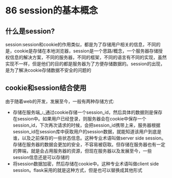 # 86 session的基本概念

## 什么是session?

session:session和cookie的作用类似，都是为了存储用户相关的信息，不同的是，cookie是存储在本地浏览器，session是一个思路/概念，一个服务器存储授权信息的解决方案，不同的服务器，不同的框架，不同的语言有不同的实现，虽然实现不一样，但是他们的目的都是服务器为了方便存储数据的。session的出现，是为了解决cookie存储数据不安全的问题的

## cookie和session结合使用

由于随着web的开发，发展至今，一般有两种存储方式:

* 存储在服务端_**:**_通过cookie存储一个session\_id，然后具体的数据则是保存在session中。如果用户已经登录，则服务器会在cookie中保存一个session\_id，下次再次请求的时候，会把session\_id携带上来，服务器根据session\_id在session库中获取用户的session数据，就能知道该用户到底是谁，以及之前保存的一些状态信息。这种专业术语叫做server side session。存储在服务器的数据会更加的安全，不容易被窃取。但存储在服务器也有一定的弊端，就是会占用服务器的资源，但现在服务器以及发展至今，一些session信息还是可以存储的
* 将session数据加密，然后存储在cookie中。这种专业术语叫做client side session。flask采用的就是这种方式，但是也可以替换成其他形式

